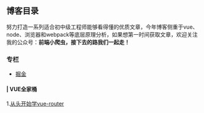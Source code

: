 ## 博客目录
努力打造一系列适合初中级工程师能够看得懂的优质文章，今年博客侧重于vue、node、浏览器和webpack等底层原理分析，如果想第一时间获取文章，欢迎关注我的公众号：**前端小爬虫，接下去的路我们一起走！**
### 专栏

* [掘金](https://juejin.im/user/593d1051128fe1006ae4dde8/posts)

#### | VUE全家桶
1.[从头开始学vue-router](https://github.com/zhengjiaqing/blog/issues/2#issuecomment-525160262)
